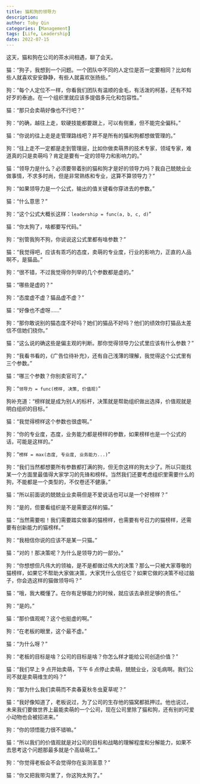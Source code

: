 ```yaml
---
title: 猫和狗的领导力
description:
author: Toby Qin
categories: [Management]
tags: [Life, Leadership]
date: 2022-07-15
---
```


这天，猫和狗在公司的茶水间相遇，聊了会天。

猫：“狗子，我想到一个问题。一个团队中不同的人定位是否一定要相同？比如有些人就喜欢安安静静，有些人就喜欢张扬些。”

狗：“每个人定位不一样，你看我们团队有温顺的金毛，有活泼的柯基，还有不知好歹的泰迪。在一个组织里就应该多提倡多元化和包容性。”

猫：“那只会卖萌好像也不行吧？”

狗：“的确，越往上走，软硬技能都要跟上，可以有侧重，但不能完全偏科。”

猫：“你说的往上走是走管理路线吧？并不是所有的猫和狗都想做管理的。”

狗：“往上走不一定都是走到管理层，比如你做卖萌界的技术专家，领域专家，难道真的只是卖萌吗？肯定是要有一定的领导力和影响力的。”

猫：“领导力是什么？必须要带着别的猫和狗才是好的领导力吗？我自己兢兢业业做事情，不求多时尚，但是非常熟练和专业，这算不算领导力？”

狗：“如果领导力是一个公式，输出的值关键看你穿进去的参数。”

猫：“什么意思？”

狗：“这个公式大概长这样：`leadership = func(a, b, c, d)`”

猫：“你太狗了，啥都要写代码。”

狗：“别管我狗不狗，你说说这公式里都有啥参数？”

猫：“我觉得吧，应该有乖巧的态度，卖萌的专业度，行业的影响力，正直的人品啊不，是猫品。”

狗：“很不错，不过我觉得你列举的几个参数都是虚的。”

猫：“哪些是虚的？”

狗：“态度虚不虚？猫品虚不虚？”

猫：“好像也不虚呀……”

狗：“那你敢说别的猫态度不好吗？她们的猫品不好吗？他们的绩效你打猫品太差信不信她们挠你。”

猫：“这么说的确这些是偏主观的判断。那你觉得领导力公式里应该有什么参数？”

狗：“我看书看的，《广告位待补充》，还有自己浅薄的理解，我觉得这个公式里有三个参数。”

猫：“哪三个参数？你别卖官司了。”

狗：“`领导力 = func(榜样, 决策, 价值观)`”

狗补充道：“榜样就是成为别人的标杆，决策就是帮助组织做出选择，价值观就是明白组织的目标。”

猫：“我觉得榜样这个参数也很虚啊。”

狗：“你的专业度，态度，业务能力都是榜样的参数，如果榜样也是一个公式的话，可能是这样的。”

狗：“`榜样 = max(态度, 专业度, 业务能力...)`”

狗：“我们当然都想要所有参数都打满的狗，但无奈这样的狗太少了。所以只能找某一个方面里最值得大家学习的先锋和榜样。当然我们还要考虑组织里需要什么的狗，不能都是一个类型的，不仅卷还不健康。”

猫：“所以前面说的兢兢业业卖萌但是不爱说话也可以是一个好榜样？”

狗：“是的，但要看组织是不是需要这样的猫。”

猫：“当然需要啦！我们需要踏实做事的猫榜样，也需要有号召力的猫榜样，还需要有创新能力的猫榜样。”

狗：“我相信你说的应该不是某一只猫。”

猫：“对的！那决策呢？为什么是领导力的一部分。”

狗：“你想想但凡伟大的领袖，是不是都做过伟大的决策？那么一只被大家尊敬的猫榜样，如果它不帮助大家做决策，大家凭什么信任它？如果它做的决策不经过脑子，你会选这样的猫做领导吗？”

猫：“哦，我大概懂了。在你有足够能力的时候，就应该去承担足够的责任。”

狗：“是的。”

猫：“那价值观呢？这个也挺虚的啊。”

狗：“在老板的眼里，这个最不虚。”

猫：“为什么呀？”

狗：“老板的目标是啥？公司的目标是啥？你怎么样才能给公司创造价值？”

猫：“我们早上 9 点开始卖萌，下午 6 点停止卖萌，兢兢业业，没毛病啊。我们公司不就是卖萌维生的吗？”

狗：“那为什么我们卖萌而不卖春夏秋冬虫夏草呢？”

猫：“我好像知道了，老板说过，为了公司的生存他的猫窝都抵押过。他也说过，未来我们要做世界上最能卖萌的一个公司，现在公司里除了猫和狗，还有别的可爱小动物也会被招进来。”

狗：“你的领悟能力很不错嘛。”

猫：“所以我们的价值观就是对公司的目标和战略的理解程度和分解能力，如果不去思考这个问题那最多就是个高级萌工。”

狗：“你觉得老板会不会觉得你在妄测圣意？”

猫：“你又把我带沟里了，你这狗太狗了。”
